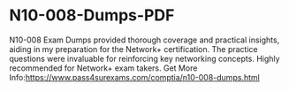 # N10-008-Dumps-PDF
N10-008 Exam Dumps provided thorough coverage and practical insights, aiding in my preparation for the Network+ certification. The practice questions were invaluable for reinforcing key networking concepts. Highly recommended for Network+ exam takers.
Get More Info:https://www.pass4surexams.com/comptia/n10-008-dumps.html
